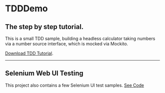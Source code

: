 # TDDDemo
## The step by step tutorial.
This is a small TDD sample, building a headless calculator taking numbers via a number source interface, which is mocked via Mockito.

[Download TDD Tutorial](https://github.com/RonniKahalani/TDDDemo/raw/master/doc/TDD-Tutorial.docx).

---

## Selenium Web UI Testing
This project also contains a few Selenium UI test samples.
[See Code](https://github.com/RonniKahalani/TDDDemo/tree/master/src/test/java/com/example/selenium)
